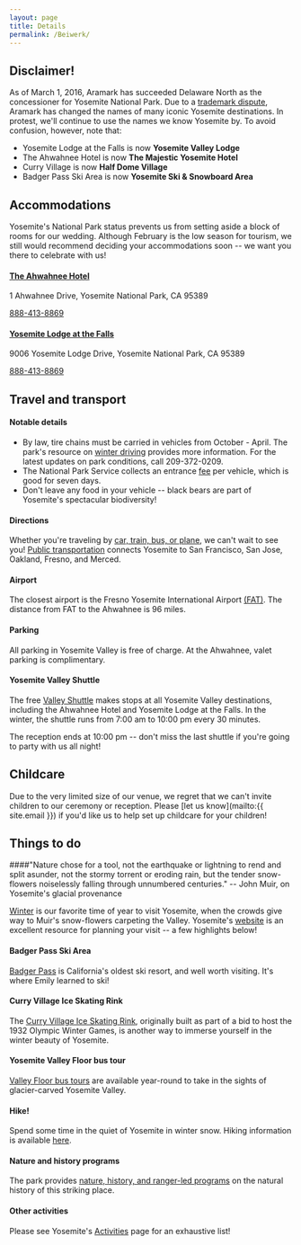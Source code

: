 ```yaml
---
layout: page
title: Details
permalink: /Beiwerk/
---
```


## Disclaimer!

As of March 1, 2016, Aramark has succeeded Delaware North as the concessioner for Yosemite National Park. Due to a [trademark dispute](http://www.nps.gov/yose/learn/news/yosemite-national-park-to-change-historic-property-names.htm), Aramark has changed the names of many iconic Yosemite destinations. In protest, we'll continue to use the names we know Yosemite by. To avoid confusion, however, note that:

* Yosemite Lodge at the Falls is now **Yosemite Valley Lodge**
* The Ahwahnee Hotel is now **The Majestic Yosemite Hotel**
* Curry Village is now **Half Dome Village**
* Badger Pass Ski Area is now **Yosemite Ski & Snowboard Area**

## Accommodations

Yosemite's National Park status prevents us from setting aside a block of rooms for our wedding. Although February is the low season for tourism, we still would recommend deciding your accommodations soon -- we want you there to celebrate with us!

#### [The Ahwahnee Hotel](http://www.travelyosemite.com/lodging/the-majestic-yosemite-hotel/)

1 Ahwahnee Drive, Yosemite National Park, CA 95389

[888-413-8869](tel:+18884138869)


#### [Yosemite Lodge at the Falls](http://www.travelyosemite.com/lodging/yosemite-valley-lodge/)

9006 Yosemite Lodge Drive, Yosemite National Park, CA 95389

[888-413-8869](tel:+18884138869)


## Travel and transport

#### Notable details

* By law, tire chains must be carried in vehicles from October - April. The park's resource on [winter driving](http://www.travelyosemite.com/winter/winter-travel-conditions/) provides more information. For the latest updates on park conditions, call 209-372-0209.
* The National Park Service collects an entrance [fee](http://www.nps.gov/yose/planyourvisit/fees.htm) per vehicle, which is good for seven days.
* Don't leave any food in your vehicle -- black bears are part of Yosemite's spectacular biodiversity!

#### Directions

Whether you're traveling by [car, train, bus, or plane](http://www.travelyosemite.com/discover/getting-here/), we can't wait to see you! [Public transportation](http://www.yosemitepark.com/Files/Airport_Public_Transit_Web_Flyer_1.pdf) connects Yosemite to San Francisco, San Jose, Oakland, Fresno, and Merced.

#### Airport

The closest airport is the Fresno Yosemite International Airport [(FAT)](http://www.flyfresno.com/). The distance from FAT to the Ahwahnee is 96 miles.

#### Parking

 All parking in Yosemite Valley is free of charge. At the Ahwahnee, valet parking is complimentary.

#### Yosemite Valley Shuttle

The free [Valley Shuttle](http://www.nps.gov/yose/planyourvisit/upload/valleyshuttle.pdf) makes stops at all Yosemite Valley destinations, including the Ahwahnee Hotel and Yosemite Lodge at the Falls. In the winter, the shuttle runs from 7:00 am to 10:00 pm every 30 minutes.

The reception ends at 10:00 pm -- don't miss the last shuttle if you're going to party with us all night!


## Childcare

Due to the very limited size of our venue, we regret that we can't invite children to our ceremony or reception. Please [let us know](mailto:{{ site.email }}) if you'd like us to help set up childcare for your children!

## Things to do

####"Nature chose for a tool, not the earthquake or lightning to rend and split asunder, not the stormy torrent or eroding rain, but the tender snow-flowers noiselessly falling through unnumbered centuries." -- John Muir, on Yosemite's glacial provenance

[Winter](http://www.nps.gov/yose/planyourvisit/winter.htm) is our favorite time of year to visit Yosemite, when the crowds give way to Muir's snow-flowers carpeting the Valley. Yosemite's [website](http://www.travelyosemite.com/) is an excellent resource for planning your visit -- a few highlights below!

#### Badger Pass Ski Area

[Badger Pass](http://www.travelyosemite.com/winter/yosemite-ski-snowboard-area/) is California's oldest ski resort, and well worth visiting. It's where Emily learned to ski! 

#### Curry Village Ice Skating Rink

The [Curry Village Ice Skating Rink](http://www.travelyosemite.com/winter/half-dome-village-ice-skating-rink/), originally built as part of a bid to host the 1932 Olympic Winter Games, is another way to immerse yourself in the winter beauty of Yosemite. 

#### Yosemite Valley Floor bus tour

[Valley Floor bus tours](http://www.travelyosemite.com/things-to-do/guided-bus-tours/) are available year-round to take in the sights of glacier-carved Yosemite Valley. 

#### Hike!

Spend some time in the quiet of Yosemite in winter snow. Hiking information is available [here](http://www.travelyosemite.com/things-to-do/hiking/).

#### Nature and history programs

The park provides [nature, history, and ranger-led programs](http://www.travelyosemite.com/things-to-do/ranger-nature-programs/) on the natural history of this striking place.

#### Other activities

Please see Yosemite's [Activities](http://www.travelyosemite.com/things-to-do/experience-yosemite-national-park/) page for an exhaustive list!
